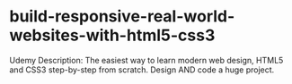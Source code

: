 # build-responsive-real-world-websites-with-html5-css3

Udemy Description: The easiest way to learn modern web design, HTML5 and CSS3 step-by-step from scratch. Design AND code a huge project.
